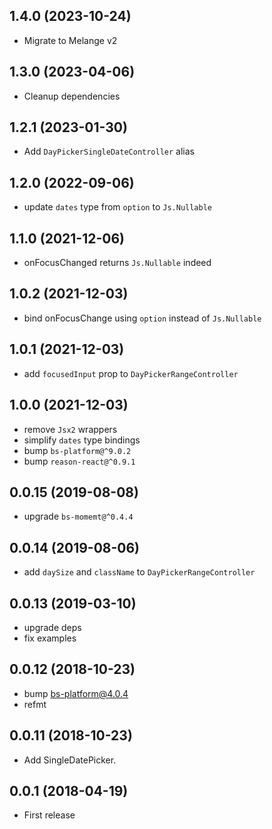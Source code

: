 ## 1.4.0 (2023-10-24)

- Migrate to Melange v2

## 1.3.0 (2023-04-06)

- Cleanup dependencies

## 1.2.1 (2023-01-30)

- Add `DayPickerSingleDateController` alias

## 1.2.0 (2022-09-06)

- update `dates` type from `option` to `Js.Nullable`

## 1.1.0 (2021-12-06)

- onFocusChanged returns `Js.Nullable` indeed

## 1.0.2 (2021-12-03)

- bind onFocusChange using `option` instead of `Js.Nullable`

## 1.0.1 (2021-12-03)

- add `focusedInput` prop to `DayPickerRangeController`

## 1.0.0 (2021-12-03)

- remove `Jsx2` wrappers
- simplify `dates` type bindings
- bump `bs-platform@^9.0.2`
- bump `reason-react@^0.9.1`

## 0.0.15 (2019-08-08)

- upgrade `bs-momemt@^0.4.4`

## 0.0.14 (2019-08-06)

- add `daySize` and `className` to `DayPickerRangeController`

## 0.0.13 (2019-03-10)

- upgrade deps
- fix examples

## 0.0.12 (2018-10-23)

- bump bs-platform@4.0.4
- refmt

## 0.0.11 (2018-10-23)

- Add SingleDatePicker.

## 0.0.1 (2018-04-19)

- First release
